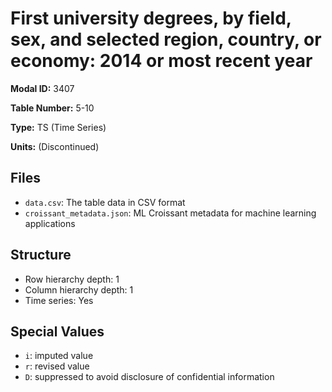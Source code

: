 # First university degrees, by field, sex, and selected region, country, or economy: 2014 or most recent year

**Modal ID:** 3407

**Table Number:** 5-10

**Type:** TS (Time Series)

**Units:** (Discontinued)

## Files

- `data.csv`: The table data in CSV format
- `croissant_metadata.json`: ML Croissant metadata for machine learning applications

## Structure

- Row hierarchy depth: 1
- Column hierarchy depth: 1
- Time series: Yes

## Special Values

- `i`: imputed value
- `r`: revised value
- `D`: suppressed to avoid disclosure of confidential information
